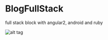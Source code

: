 # BlogFullStack
full stack block with angular2, android and ruby

![alt tag](https://raw.githubusercontent.com/almgwary/BlogFullStack/master/Resources/PSD%20and%20wireframe/Cover.png)
